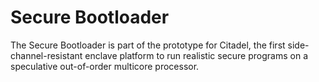 # Secure Bootloader

The Secure Bootloader is part of the prototype for Citadel, the first side-channel-resistant enclave platform to run realistic secure programs on a speculative out-of-order multicore processor.
